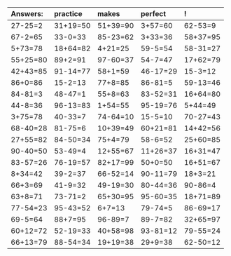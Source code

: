 | Answers: | practice | makes | perfect | ! |
| :--- | :--- | :--- | :--- | :--- |
| 27-25=2 | 31+19=50 | 51+39=90 | 3+57=60 | 62-53=9 | 
| 67-2=65 | 33-0=33 | 85-23=62 | 3+33=36 | 58+37=95 | 
| 5+73=78 | 18+64=82 | 4+21=25 | 59-5=54 | 58-31=27 | 
| 55+25=80 | 89+2=91 | 97-60=37 | 54-7=47 | 17+62=79 | 
| 42+43=85 | 91-14=77 | 58+1=59 | 46-17=29 | 15-3=12 | 
| 86+0=86 | 15-2=13 | 77+8=85 | 86-81=5 | 59-13=46 | 
| 84-81=3 | 48-47=1 | 55+8=63 | 83-52=31 | 16+64=80 | 
| 44-8=36 | 96-13=83 | 1+54=55 | 95-19=76 | 5+44=49 | 
| 3+75=78 | 40-33=7 | 74-64=10 | 15-5=10 | 70-27=43 | 
| 68-40=28 | 81-75=6 | 10+39=49 | 60+21=81 | 14+42=56 | 
| 27+55=82 | 84-50=34 | 75+4=79 | 58-6=52 | 25+60=85 | 
| 90-40=50 | 53-49=4 | 12+55=67 | 11+26=37 | 16+31=47 | 
| 83-57=26 | 76-19=57 | 82+17=99 | 50+0=50 | 16+51=67 | 
| 8+34=42 | 39-2=37 | 66-52=14 | 90-11=79 | 18+3=21 | 
| 66+3=69 | 41-9=32 | 49-19=30 | 80-44=36 | 90-86=4 | 
| 63+8=71 | 73-71=2 | 65+30=95 | 95-60=35 | 18+71=89 | 
| 77-54=23 | 95-43=52 | 6+7=13 | 79-74=5 | 86-69=17 | 
| 69-5=64 | 88+7=95 | 96-89=7 | 89-7=82 | 32+65=97 | 
| 60+12=72 | 52-19=33 | 40+58=98 | 93-81=12 | 79-55=24 | 
| 66+13=79 | 88-54=34 | 19+19=38 | 29+9=38 | 62-50=12 | 

